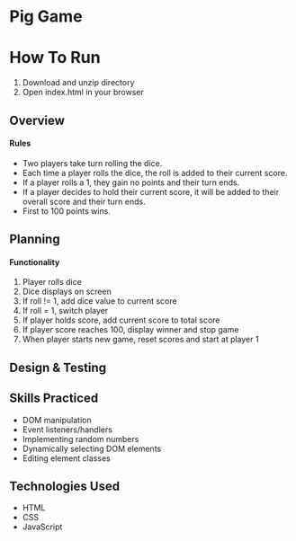 # Pig Game

# How To Run
1. Download and unzip directory
2. Open index.html in your browser

## Overview
#### Rules
- Two players take turn rolling the dice.
- Each time a player rolls the dice, the roll is added to their current score.
- If a player rolls a 1, they gain no points and their turn ends.
- If a player decides to hold their current score, it will be added to their overall score and their turn ends.
- First to 100 points wins.

## Planning
#### Functionality
1. Player rolls dice
2. Dice displays on screen
3. If roll != 1, add dice value to current score
4. If roll = 1, switch player
5. If player holds score, add current score to total score
6. If player score reaches 100, display winner and stop game
7. When player starts new game, reset scores and start at player 1

## Design & Testing

## Skills Practiced
- DOM manipulation
- Event listeners/handlers
- Implementing random numbers
- Dynamically selecting DOM elements
- Editing element classes

## Technologies Used
- HTML
- CSS
- JavaScript
